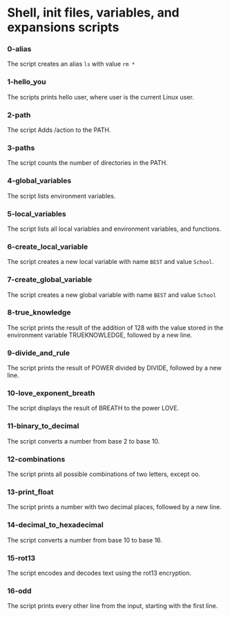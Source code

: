 # Shell, init files, variables, and expansions scripts
### 0-alias
The script creates an alias `ls` with value `rm *`
### 1-hello_you
The scripts prints hello user, where user is the current Linux user.
###  2-path
The script Adds /action to the PATH.
### 3-paths
The script counts the number of directories in the PATH.
### 4-global_variables
The script lists environment variables.
### 5-local_variables
The script lists all local variables and environment variables, and functions.
### 6-create_local_variable
The script creates a new local variable with name `BEST` and value `School`.
### 7-create_global_variable
The script creates a new global variable with name `BEST` and value `School`
### 8-true_knowledge
The script prints the result of the addition of 128 with the value stored in the environment variable TRUEKNOWLEDGE, followed by a new line.
### 9-divide_and_rule
The script prints the result of POWER divided by DIVIDE, followed by a new line.
### 10-love_exponent_breath
The script displays the result of BREATH to the power LOVE.
### 11-binary_to_decimal
The script converts a number from base 2 to base 10.
### 12-combinations
The script prints all possible combinations of two letters, except oo.
### 13-print_float
The script prints a number with two decimal places, followed by a new line.
### 14-decimal_to_hexadecimal
The script converts a number from base 10 to base 16.
### 15-rot13
The script encodes and decodes text using the rot13 encryption.
### 16-odd
The script prints every other line from the input, starting with the first line.
